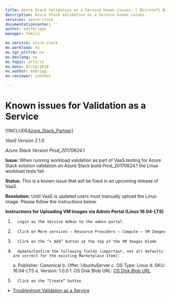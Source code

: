 ```yaml
---
title: Azure Stack Validation as a Service known issues. | Microsoft Docs
description: Azure Stack Validation as a Service known issues.
services: azure-stack
documentationcenter: ''
author: mattbriggs
manager: femila

ms.service: azure-stack
ms.workload: na
ms.tgt_pltfrm: na
ms.devlang: na
ms.topic: article
ms.date: 07/24/2018
ms.author: mabrigg
ms.reviewer: johnhas

---
```


# Known issues for Validation as a Service

[!INCLUDE[Azure_Stack_Partner](./includes/azure-stack-partner-appliesto.md)]

_VaaS Version 2.1.0_

_Azure Stack Version Prod_20170624.1_
 
**Issue:** When running workload validation as part of VaaS testing for Azure Stack solution validation on Azure Stack build Prod_20170624.1 the Linux workload tests fail. 
 
**Status:** This is a known issue that will be fixed in an upcoming release of VaaS. 
 
**Resolution:** Until VaaS is updated users must manually upload the Linux image. Please follow the instructions below. 
 
**Instructions for Uploading VM Images via Admin Portal (Linux 16.04-LTS)**
 
1.       Login as the Service Admin to the admin portal. 
2.       Click on More services – Resource Providers – Compute – VM Images
3.       Click on the “+ Add” button at the top of the VM Images blade
4.       Update/Confirm the following fields (important, not all defaults are correct for the existing Marketplace Item):
    a. Publisher: Canonical
    b. Offer: UbuntuServer
    c. OS Type: Linux
    d. SKU: 16.04-LTS
    e. Version: 1.0.0
    f.  OS Disk Blob URL: [OS Disk Blob URL](https://azurestacktemplate.blob.core.windows.net/azurestacktemplate-public-container/Ubuntu1604LTS.vhd )
5.       Click on the “Create” button
 
- [Troubleshoot Validation as a Service](azure-stack-vaas-troubleshoot.md)
